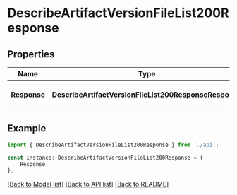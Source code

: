 # DescribeArtifactVersionFileList200Response


## Properties

Name | Type | Description | Notes
------------ | ------------- | ------------- | -------------
**Response** | [**DescribeArtifactVersionFileList200ResponseResponse**](DescribeArtifactVersionFileList200ResponseResponse.md) |  | [optional] [default to undefined]

## Example

```typescript
import { DescribeArtifactVersionFileList200Response } from './api';

const instance: DescribeArtifactVersionFileList200Response = {
    Response,
};
```

[[Back to Model list]](../README.md#documentation-for-models) [[Back to API list]](../README.md#documentation-for-api-endpoints) [[Back to README]](../README.md)
